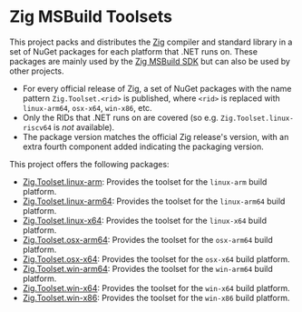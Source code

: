 # Zig MSBuild Toolsets

This project packs and distributes the [Zig](https://ziglang.org) compiler and
standard library in a set of NuGet packages for each platform that .NET runs on.
These packages are mainly used by the
[Zig MSBuild SDK](https://github.com/vezel-dev/zig-msbuild-sdk) but can also be
used by other projects.

* For every official release of Zig, a set of NuGet packages with the name
  pattern `Zig.Toolset.<rid>` is published, where `<rid>` is replaced with
  `linux-arm64`, `osx-x64`, `win-x86`, etc.
* Only the RIDs that .NET runs on are covered (so e.g.
  `Zig.Toolset.linux-riscv64` is *not* available).
* The package version matches the official Zig release's version, with an extra
  fourth component added indicating the packaging version.

This project offers the following packages:

* [Zig.Toolset.linux-arm](https://www.nuget.org/packages/Zig.Toolset.linux-arm):
  Provides the toolset for the `linux-arm` build platform.
* [Zig.Toolset.linux-arm64](https://www.nuget.org/packages/Zig.Toolset.linux-arm64):
  Provides the toolset for the `linux-arm64` build platform.
* [Zig.Toolset.linux-x64](https://www.nuget.org/packages/Zig.Toolset.linux-x64):
  Provides the toolset for the `linux-x64` build platform.
* [Zig.Toolset.osx-arm64](https://www.nuget.org/packages/Zig.Toolset.osx-arm64):
  Provides the toolset for the `osx-arm64` build platform.
* [Zig.Toolset.osx-x64](https://www.nuget.org/packages/Zig.Toolset.osx-x64):
  Provides the toolset for the `osx-x64` build platform.
* [Zig.Toolset.win-arm64](https://www.nuget.org/packages/Zig.Toolset.win-arm64):
  Provides the toolset for the `win-arm64` build platform.
* [Zig.Toolset.win-x64](https://www.nuget.org/packages/Zig.Toolset.win-x64):
  Provides the toolset for the `win-x64` build platform.
* [Zig.Toolset.win-x86](https://www.nuget.org/packages/Zig.Toolset.win-x86):
  Provides the toolset for the `win-x86` build platform.
